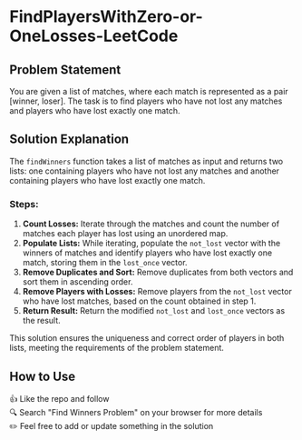 # FindPlayersWithZero-or-OneLosses-LeetCode

## Problem Statement

You are given a list of matches, where each match is represented as a pair [winner, loser]. The task is to find players who have not lost any matches and players who have lost exactly one match.

## Solution Explanation

The `findWinners` function takes a list of matches as input and returns two lists: one containing players who have not lost any matches and another containing players who have lost exactly one match.

### Steps:
1. **Count Losses:** Iterate through the matches and count the number of matches each player has lost using an unordered map.
2. **Populate Lists:** While iterating, populate the `not_lost` vector with the winners of matches and identify players who have lost exactly one match, storing them in the `lost_once` vector.
3. **Remove Duplicates and Sort:** Remove duplicates from both vectors and sort them in ascending order.
4. **Remove Players with Losses:** Remove players from the `not_lost` vector who have lost matches, based on the count obtained in step 1.
5. **Return Result:** Return the modified `not_lost` and `lost_once` vectors as the result.

This solution ensures the uniqueness and correct order of players in both lists, meeting the requirements of the problem statement.



## How to Use

👍 Like the repo and follow  
🔍 Search "Find Winners Problem" on your browser for more details  
✏️ Feel free to add or update something in the solution  

